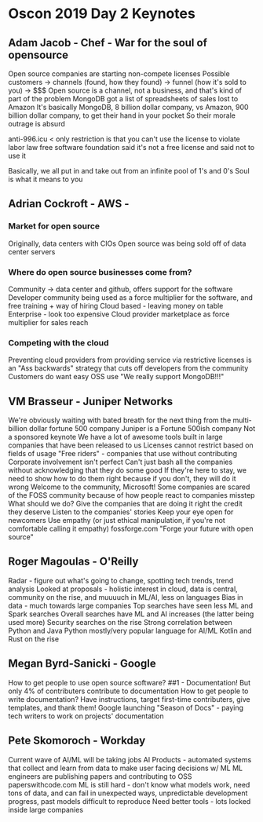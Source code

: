# Oscon 2019 Day 2 Keynotes

## Adam Jacob - Chef - War for the soul of opensource
Open source companies are starting non-compete licenses
Possible customers -> channels (found, how they found) -> funnel (how it's sold to you) -> $$$
Open source is a channel, not a business, and that's kind of part of the problem
MongoDB got a list of spreadsheets of sales lost to Amazon
It's basically MongoDB, 8 billion dollar company, vs Amazon, 900 billion dollar company, to get their hand in your pocket
So their morale outrage is absurd

anti-996.icu < only restriction is that you can't use the license to violate labor law
free software foundation said it's not a free license and said not to use it

Basically, we all put in and take out from an infinite pool of 1's and 0's
Soul is what it means to you 


## Adrian Cockroft - AWS - 
### Market for open source
Originally, data centers with CIOs
Open source was being sold off of data center servers

### Where do open source businesses come from?
Community -> data center and github, offers support for the software
Developer community being used as a force multiplier for the software, and free training + way of hiring
Cloud based - leaving money on table
Enterprise - look too expensive
Cloud provider marketplace as force multiplier for sales reach

### Competing with the cloud
Preventing cloud providers from providing service via restrictive licenses is an "Ass backwards" strategy that cuts off developers from the community
Customers do want easy OSS use
"We really support MongoDB!!!"


##  VM Brasseur - Juniper Networks
We're obviously waiting with bated breath for the next thing from the multi-billion dollar fortune 500 company
Juniper is a Fortune 500ish company
Not a sponsored keynote
We have a lot of awesome tools built in large companies that have been released to us
Licenses cannot restrict based on fields of usage
"Free riders" - companies that use without contributing
Corporate involvement isn't perfect
Can't just bash all the companies without acknowledging that they do some good
If they're here to stay, we need to show how to do them right because if you don't, they will do it wrong
Welcome to the community, Microsoft!
Some companies are scared of the FOSS community because of how people react to companies misstep
What should we do?
    Give the companies that are doing it right the credit they deserve
    Listen to the companies' stories
    Keep your eye open for newcomers
    Use empathy (or just ethical manipulation, if you're not comfortable calling it empathy)
fossforge.com
"Forge your future with open source"


## Roger Magoulas - O'Reilly
Radar - figure out what's going to change, spotting tech trends, trend analysis
Looked at proposals - holistic interest in cloud, data is central, community on the rise, and muuuuch in ML/AI, less on languages
Bias in data - much towards large companies
Top searches have seen less ML and Spark searches
Overall searches have ML and AI increases (the latter being used more)
Security searches on the rise
Strong correlation between Python and Java
Python mostly/very popular language for AI/ML
Kotlin and Rust on the rise


## Megan Byrd-Sanicki - Google
How to get people to use open source software?
    ##1 - Documentation!
But only 4% of contributers contribute to documentation
How to get people to write documentation?
    Have instructions, target first-time contributers, give templates, and thank them!
Google launching "Season of Docs" - paying tech writers to work on projects' documentation


## Pete Skomoroch - Workday
Current wave of AI/ML will be taking jobs
AI Products - automated systems that collect and learn from data to make user facing decisions w/ ML
ML engineers are publishing papers and contributing to OSS
paperswithcode.com
ML is still hard - don't know what models work, need tons of data, and can fail in unexpected ways, unpredictable development progress, past models difficult to reproduce
Need better tools - lots locked inside large companies

